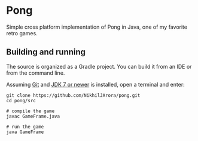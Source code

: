 # Pong

Simple cross platform implementation of Pong in Java, one of my favorite retro games.


## Building and running

The source is organized as a Gradle project. You can build it from an IDE or from the command line.

Assuming [Git](https://help.github.com/articles/set-up-git) and
[JDK 7 or newer](http://www.oracle.com/technetwork/java/javase/downloads/index.html)
is installed, open a terminal and enter:
```
git clone https://github.com/NikhilJArora/pong.git
cd pong/src

# compile the game
javac GameFrame.java

# run the game
java GameFrame
```
